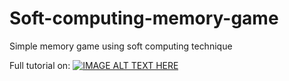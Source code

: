 # Soft-computing-memory-game
Simple memory game using soft computing technique

Full tutorial on:
[![IMAGE ALT TEXT HERE](http://img.youtube.com/vi/YOUTUBE_VIDEO_ID_HERE/0.jpg)](https://www.youtube.com/watch?v=jgS3-6T9g3IE)
